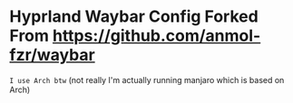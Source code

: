 # Hyprland Waybar Config Forked From https://github.com/anmol-fzr/waybar
`I use Arch btw` (not really I'm actually running manjaro which is based on Arch)
